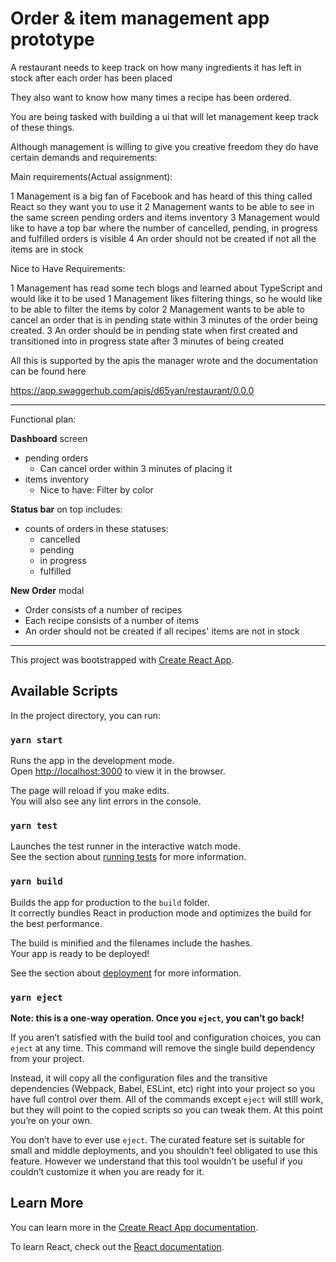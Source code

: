 # Order & item management app prototype

A restaurant needs to keep track on how many ingredients it has left in stock after each order has been placed

They also want to know how many times a recipe has been ordered.

You are being tasked with building a ui that will let management keep track of these things.

Although management is willing to give you creative freedom they do have certain demands and requirements:

Main requirements(Actual assignment):

1 Management is a big fan of Facebook and has heard of this thing called React so they want you to use it
2 Management wants to be able to see in the same screen pending orders and items inventory
3 Management would like to have a top bar where the number of cancelled, pending, in progress and fulfilled orders is visible
4 An order should not be created if not all the items are in stock

Nice to Have Requirements:

1 Management has read some tech blogs and learned about TypeScript and would like it to be used
1 Management likes filtering things, so he would like to be able to filter the items by color
2 Management wants to be able to cancel an order that is in pending state within 3 minutes of the order being created.
3 An order should be in pending state when first created and transitioned into in progress state after 3 minutes of being created

All this is supported by the apis the manager wrote and the documentation can be found here

https://app.swaggerhub.com/apis/d65yan/restaurant/0.0.0

------------------

Functional plan:

**Dashboard** screen

- pending orders
  - Can cancel order within 3 minutes of placing it
- items inventory
  - Nice to have: Filter by color

**Status bar** on top includes:

- counts of orders in these statuses:
  - cancelled
  - pending
  - in progress
  - fulfilled

**New Order** modal

- Order consists of a number of recipes
- Each recipe consists of a number of items
- An order should not be created if all recipes' items are not in stock

------------------

This project was bootstrapped with [Create React App](https://github.com/facebook/create-react-app).

## Available Scripts

In the project directory, you can run:

### `yarn start`

Runs the app in the development mode.<br />
Open [http://localhost:3000](http://localhost:3000) to view it in the browser.

The page will reload if you make edits.<br />
You will also see any lint errors in the console.

### `yarn test`

Launches the test runner in the interactive watch mode.<br />
See the section about [running tests](https://facebook.github.io/create-react-app/docs/running-tests) for more information.

### `yarn build`

Builds the app for production to the `build` folder.<br />
It correctly bundles React in production mode and optimizes the build for the best performance.

The build is minified and the filenames include the hashes.<br />
Your app is ready to be deployed!

See the section about [deployment](https://facebook.github.io/create-react-app/docs/deployment) for more information.

### `yarn eject`

**Note: this is a one-way operation. Once you `eject`, you can’t go back!**

If you aren’t satisfied with the build tool and configuration choices, you can `eject` at any time. This command will remove the single build dependency from your project.

Instead, it will copy all the configuration files and the transitive dependencies (Webpack, Babel, ESLint, etc) right into your project so you have full control over them. All of the commands except `eject` will still work, but they will point to the copied scripts so you can tweak them. At this point you’re on your own.

You don’t have to ever use `eject`. The curated feature set is suitable for small and middle deployments, and you shouldn’t feel obligated to use this feature. However we understand that this tool wouldn’t be useful if you couldn’t customize it when you are ready for it.

## Learn More

You can learn more in the [Create React App documentation](https://facebook.github.io/create-react-app/docs/getting-started).

To learn React, check out the [React documentation](https://reactjs.org/).
